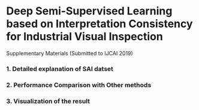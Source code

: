 # Deep Semi-Supervised Learning based on Interpretation Consistency for Industrial Visual Inspection
Supplementary Materials (Submitted to IJCAI 2019)

### 1. Detailed explanation of SAI datset

### 2. Performance Comparison with Other methods

### 3. Visualization of the result
